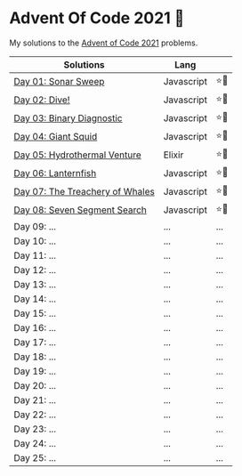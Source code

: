 # Advent Of Code 2021 🎄

My solutions to the [Advent of Code 2021](https://adventofcode.com/2021) problems.

| Solutions                                | Lang       |      |
| ---------------------------------------- | ---------- | ---- |
| [Day 01: Sonar Sweep](./01/)             | Javascript | ⭐🌟 |
| [Day 02: Dive!](./02/)                   | Javascript | ⭐🌟 |
| [Day 03: Binary Diagnostic](./03/)       | Javascript | ⭐🌟 |
| [Day 04: Giant Squid](./04/)             | Javascript | ⭐🌟 |
| [Day 05: Hydrothermal Venture](./05/)    | Elixir     | ⭐🌟 |
| [Day 06: Lanternfish](./06/)             | Javascript | ⭐🌟 |
| [Day 07: The Treachery of Whales](./07/) | Javascript | ⭐🌟 |
| [Day 08: Seven Segment Search](./08/)    | Javascript | ⭐🌟 |
| Day 09: ...                              | ...        | ...  |
| Day 10: ...                              | ...        | ...  |
| Day 11: ...                              | ...        | ...  |
| Day 12: ...                              | ...        | ...  |
| Day 13: ...                              | ...        | ...  |
| Day 14: ...                              | ...        | ...  |
| Day 15: ...                              | ...        | ...  |
| Day 16: ...                              | ...        | ...  |
| Day 17: ...                              | ...        | ...  |
| Day 18: ...                              | ...        | ...  |
| Day 19: ...                              | ...        | ...  |
| Day 20: ...                              | ...        | ...  |
| Day 21: ...                              | ...        | ...  |
| Day 22: ...                              | ...        | ...  |
| Day 23: ...                              | ...        | ...  |
| Day 24: ...                              | ...        | ...  |
| Day 25: ...                              | ...        | ...  |
